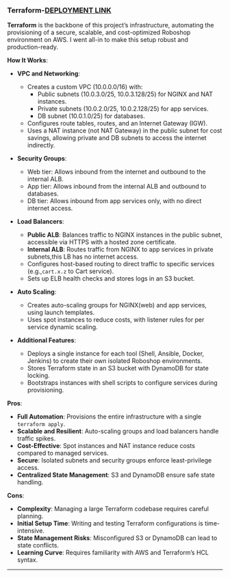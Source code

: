 ### Terraform-[DEPLOYMENT LINK](https://terraform.balaji.website:80/)

**Terraform** is the backbone of this project’s infrastructure, automating the provisioning of a secure, scalable, and cost-optimized Roboshop environment on AWS. I went all-in to make this setup robust and production-ready.

**How It Works**:

- **VPC and Networking**:
  - Creates a custom VPC (10.0.0.0/16) with:
    - Public subnets (10.0.3.0/25, 10.0.3.128/25) for NGINX and NAT instances.
    - Private subnets (10.0.2.0/25, 10.0.2.128/25) for app services.
    - DB subnet (10.0.1.0/25) for databases.
  - Configures route tables, routes, and an Internet Gateway (IGW).
  - Uses a NAT instance (not NAT Gateway) in the public subnet for cost savings, allowing private and DB subnets to access the internet indirectly.

- **Security Groups**:
  - Web tier: Allows inbound from the internet and outbound to the internal ALB.
  - App tier: Allows inbound from the internal ALB and outbound to databases.
  - DB tier: Allows inbound from app services only, with no direct internet access.

- **Load Balancers**:
  - **Public ALB**: Balances traffic to NGINX instances in the public subnet, accessible via HTTPS with a hosted zone certificate.
  - **Internal ALB**: Routes traffic from NGINX to app services in private subnets,this LB has no internet access.
  - Configures host-based routing to direct traffic to specific services (e.g.,`cart.x.z` to Cart service).
  - Sets up ELB health checks and stores logs in an S3 bucket.

- **Auto Scaling**:
  - Creates auto-scaling groups for NGINX(web) and app services, using launch templates.
  - Uses spot instances to reduce costs, with listener rules for per service dynamic scaling.

- **Additional Features**:
  - Deploys a single instance for each tool (Shell, Ansible, Docker, Jenkins) to create their own isolated Roboshop environments.
  - Stores Terraform state in an S3 bucket with DynamoDB for state locking.
  - Bootstraps instances with shell scripts to configure services during provisioning.

**Pros**:

- **Full Automation**: Provisions the entire infrastructure with a single `terraform apply`.
- **Scalable and Resilient**: Auto-scaling groups and load balancers handle traffic spikes.
- **Cost-Effective**: Spot instances and NAT instance reduce costs compared to managed services.
- **Secure**: Isolated subnets and security groups enforce least-privilege access.
- **Centralized State Management**: S3 and DynamoDB ensure safe state handling.

**Cons**:

- **Complexity**: Managing a large Terraform codebase requires careful planning.
- **Initial Setup Time**: Writing and testing Terraform configurations is time-intensive.
- **State Management Risks**: Misconfigured S3 or DynamoDB can lead to state conflicts.
- **Learning Curve**: Requires familiarity with AWS and Terraform’s HCL syntax.

---
